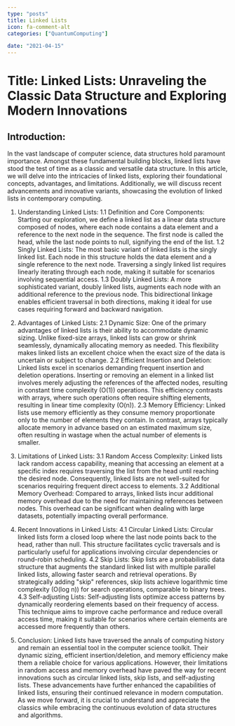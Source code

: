 ```yaml
---
type: "posts"
title: Linked Lists
icon: fa-comment-alt
categories: ["QuantumComputing"]

date: "2021-04-15"
---
```




# Title: Linked Lists: Unraveling the Classic Data Structure and Exploring Modern Innovations

## Introduction:
In the vast landscape of computer science, data structures hold paramount importance. Amongst these fundamental building blocks, linked lists have stood the test of time as a classic and versatile data structure. In this article, we will delve into the intricacies of linked lists, exploring their foundational concepts, advantages, and limitations. Additionally, we will discuss recent advancements and innovative variants, showcasing the evolution of linked lists in contemporary computing.

1. Understanding Linked Lists:
   1.1 Definition and Core Components:
      Starting our exploration, we define a linked list as a linear data structure composed of nodes, where each node contains a data element and a reference to the next node in the sequence. The first node is called the head, while the last node points to null, signifying the end of the list.
   1.2 Singly Linked Lists:
      The most basic variant of linked lists is the singly linked list. Each node in this structure holds the data element and a single reference to the next node. Traversing a singly linked list requires linearly iterating through each node, making it suitable for scenarios involving sequential access.
   1.3 Doubly Linked Lists:
      A more sophisticated variant, doubly linked lists, augments each node with an additional reference to the previous node. This bidirectional linkage enables efficient traversal in both directions, making it ideal for use cases requiring forward and backward navigation.

2. Advantages of Linked Lists:
   2.1 Dynamic Size:
      One of the primary advantages of linked lists is their ability to accommodate dynamic sizing. Unlike fixed-size arrays, linked lists can grow or shrink seamlessly, dynamically allocating memory as needed. This flexibility makes linked lists an excellent choice when the exact size of the data is uncertain or subject to change.
   2.2 Efficient Insertion and Deletion:
      Linked lists excel in scenarios demanding frequent insertion and deletion operations. Inserting or removing an element in a linked list involves merely adjusting the references of the affected nodes, resulting in constant time complexity (O(1)) operations. This efficiency contrasts with arrays, where such operations often require shifting elements, resulting in linear time complexity (O(n)).
   2.3 Memory Efficiency:
      Linked lists use memory efficiently as they consume memory proportionate only to the number of elements they contain. In contrast, arrays typically allocate memory in advance based on an estimated maximum size, often resulting in wastage when the actual number of elements is smaller.

3. Limitations of Linked Lists:
   3.1 Random Access Complexity:
      Linked lists lack random access capability, meaning that accessing an element at a specific index requires traversing the list from the head until reaching the desired node. Consequently, linked lists are not well-suited for scenarios requiring frequent direct access to elements.
   3.2 Additional Memory Overhead:
      Compared to arrays, linked lists incur additional memory overhead due to the need for maintaining references between nodes. This overhead can be significant when dealing with large datasets, potentially impacting overall performance.

4. Recent Innovations in Linked Lists:
   4.1 Circular Linked Lists:
      Circular linked lists form a closed loop where the last node points back to the head, rather than null. This structure facilitates cyclic traversals and is particularly useful for applications involving circular dependencies or round-robin scheduling.
   4.2 Skip Lists:
      Skip lists are a probabilistic data structure that augments the standard linked list with multiple parallel linked lists, allowing faster search and retrieval operations. By strategically adding "skip" references, skip lists achieve logarithmic time complexity (O(log n)) for search operations, comparable to binary trees.
   4.3 Self-adjusting Lists:
      Self-adjusting lists optimize access patterns by dynamically reordering elements based on their frequency of access. This technique aims to improve cache performance and reduce overall access time, making it suitable for scenarios where certain elements are accessed more frequently than others.

5. Conclusion:
Linked lists have traversed the annals of computing history and remain an essential tool in the computer science toolkit. Their dynamic sizing, efficient insertion/deletion, and memory efficiency make them a reliable choice for various applications. However, their limitations in random access and memory overhead have paved the way for recent innovations such as circular linked lists, skip lists, and self-adjusting lists. These advancements have further enhanced the capabilities of linked lists, ensuring their continued relevance in modern computation. As we move forward, it is crucial to understand and appreciate the classics while embracing the continuous evolution of data structures and algorithms.